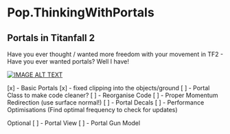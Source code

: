 # Pop.ThinkingWithPortals
## Portals in Titanfall 2
Have you ever thought / wanted more freedom with your movement in TF2 - Have you ever wanted portals? Well I have!

[![IMAGE ALT TEXT](http://img.youtube.com/vi/BeTvu1JtFeQ/0.jpg)](http://www.youtube.com/watch?v=BeTvu1JtFeQ "Preliminary showcase of portal mod for my mates Titanfall 2 | Northstar")

[x] - Basic Portals
[x] - fixed clipping into the objects/ground
[ ] - Portal Class to make code cleaner?
[ ] - Reorganise Code
[ ] - Proper Momentum Redirection (use surface normal!)
[ ] - Portal Decals
[ ] - Performance Optimisations (Find optimal frequency to check for updates)

Optional
[ ] - Portal View
[ ] - Portal Gun Model
